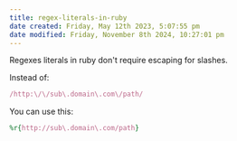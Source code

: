 ```yaml
---
title: regex-literals-in-ruby
date created: Friday, May 12th 2023, 5:07:55 pm
date modified: Friday, November 8th 2024, 10:27:01 pm
---
```


Regexes literals in ruby don\'t require escaping for slashes.

Instead of:

```rb
/http:\/\/sub\.domain\.com\/path/
```

You can use this:

```rb
%r{http://sub\.domain\.com/path}
```
